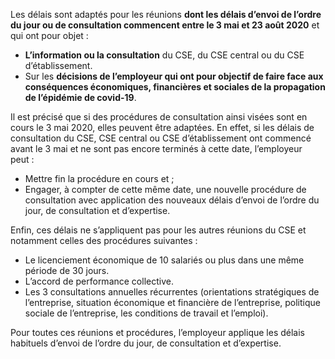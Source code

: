 Les délais sont adaptés pour les réunions **dont les délais d’envoi de l’ordre du jour ou de consultation commencent entre le 3 mai et 23 août 2020** et qui ont pour objet&nbsp;:

* **L’information ou la consultation** du CSE, du CSE central ou du CSE d’établissement.
* Sur les **décisions de l’employeur qui ont pour objectif de faire face aux conséquences économiques, financières et sociales de la propagation de l’épidémie de covid-19**.

Il est précisé que si des procédures de consultation ainsi visées sont en cours le 3 mai 2020, elles peuvent être adaptées. En effet, si les délais de consultation du CSE, CSE central ou CSE d’établissement ont commencé avant le 3 mai et ne sont pas encore terminés à cette date, l’employeur peut&nbsp;:

* Mettre fin la procédure en cours et ;
* Engager, à compter de cette même date, une nouvelle procédure de consultation avec application des nouveaux délais d’envoi de l’ordre du jour, de consultation et d’expertise.

Enfin, ces délais ne s’appliquent pas pour les autres réunions du
CSE et notamment celles des procédures suivantes&nbsp;:

* Le licenciement économique de 10 salariés ou plus dans une même période de 30 jours.
* L’accord de performance collective.
* Les 3 consultations annuelles récurrentes (orientations stratégiques de l’entreprise, situation économique et financière de l’entreprise, politique sociale de l’entreprise, les conditions de travail et l’emploi).

Pour toutes ces réunions et procédures, l’employeur applique les délais habituels d’envoi de l’ordre du jour, de consultation et d’expertise.
